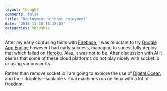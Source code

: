 ```yaml
---
layout: thought
comments: false
title: "Deployment without enjoyment"
date: "2018-11-18 16:18:02"
categories: thoughts
---
```

After my early confusing tests with [Firebase](https://firebase.google.com/), I was reluctant to
try [Google App Engine](https://cloud.google.com/appengine/) however I had early success, managing to sucessfully
deploy that which failed on [Heroku](https://heroku.com). Alas, it was not to be. After discussion
with Al it seems that some of these cloud platforms do not play nicely with socket.io or using
various ports.

Rather than remove socket.io I am going to explore the use of [Digital
Ocean](https://www.digitalocean.com/) and their droplets&mdash;scalable virtual machines run on 
linux with a lot of freedom.
